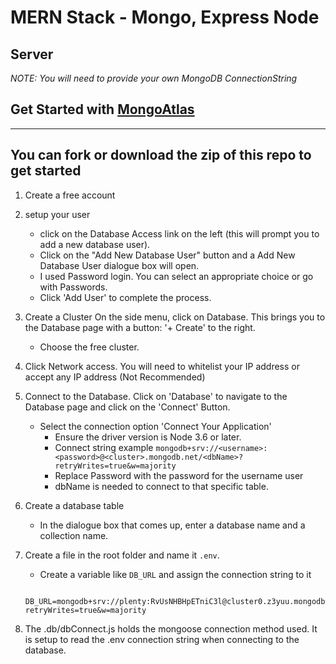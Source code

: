 # MERN Stack - Mongo, Express Node 
## Server ##
*NOTE: You will need to provide your own MongoDB ConnectionString*

## Get Started with [MongoAtlas](https://cloud.mongodb.com/)
---
You can fork or download the zip of this repo to get started 
---
1. Create a free account
2. setup your user 
    - click on the Database Access link on the left (this will prompt you to add a new database user). 
    - Click on the "Add New Database User" button and a Add New Database User dialogue box will open.
    - I used Password login. You can select an appropriate choice or go with Passwords.
    - Click 'Add User' to complete the process.
3. Create a Cluster On the side menu, click on Database. This brings you to the Database page with a button: '+ Create' to the right.
    - Choose the free cluster. 
4. Click Network access. You will need to whitelist your IP address or accept any IP address (Not Recommended)
5. Connect to the Database. Click on 'Database' to navigate to the Database page and click on the 'Connect' Button. 
    - Select the connection option 'Connect Your Application'
        - Ensure the driver version is Node 3.6 or later.
        - Connect string example ```mongodb+srv://<username>:<password>@<cluster>.mongodb.net/<dbName>?retryWrites=true&w=majority```
        - Replace Password with the password for the username user
        - dbName is needed to connect to that specific table.

6. Create a database table
     - In the dialogue box that comes up, enter a database name and a collection name.
7. Create a file in the root folder and name it ```.env```.
    - Create a variable like ```DB_URL``` and assign the connection string to it
    ```
    
    DB_URL=mongodb+srv://plenty:RvUsNHBHpETniC3l@cluster0.z3yuu.mongodb.net/authDB?retryWrites=true&w=majority
    ```
8. The .db/dbConnect.js holds the mongoose connection method used. It is setup to read the .env connection string when connecting to the database.